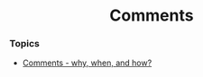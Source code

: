 <h1 align="center">Comments</h1>

### Topics

- [Comments - why, when, and how?](https://github.com/algorodev/python-essentials-cisco-certification/tree/main/comments/comments)
